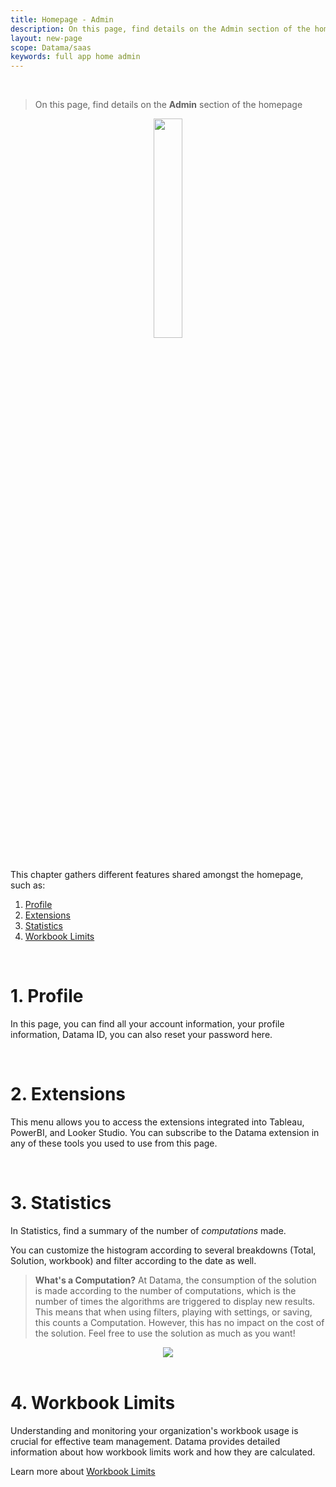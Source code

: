```yaml
---
title: Homepage - Admin
description: On this page, find details on the Admin section of the homepage
layout: new-page
scope: Datama/saas
keywords: full app home admin
---
```


<br>

>On this page, find details on the **Admin** section of the homepage


<center><img style="width:30%;" src="{{site.url}}/{{site.baseurl}}/core_app/new/interface/homepage/admin/images/admin.png"/></center>

<br>

This chapter gathers different features shared amongst the homepage, such as:

1. [Profile](#profile)
2. [Extensions](#extensions)
3. [Statistics](#statistics)
4. [Workbook Limits](#workbook-limits)

<br>

# 1. Profile

In this page, you can find all your account information, your profile information, Datama ID, you can also reset your password here.

<br>

# 2. Extensions 

This menu allows you to access the extensions integrated into Tableau, PowerBI, and Looker Studio. You can subscribe to the Datama extension in any of these tools you used to use from this page.

<br>

# 3. Statistics

In Statistics, find a summary of the number of <i>computations</i> made.

You can customize the histogram according to several breakdowns (Total, Solution, workbook) and filter according to the date as well.

> **What's a Computation?**
At Datama, the consumption of the solution is made according to the number of computations, which is the number of times the algorithms are triggered to display new results. This means that when using filters, playing with settings, or saving, this counts a Computation. However, this has no impact on the cost of the solution. Feel free to use the solution as much as you want!

<center><img src="{{site.url}}/{{site.baseurl}}/core_app/new/interface/homepage/admin/images/statistic.png"/></center>

<br>

# 4. Workbook Limits

Understanding and monitoring your organization's workbook usage is crucial for effective team management. Datama provides detailed information about how workbook limits work and how they are calculated.

Learn more about [Workbook Limits]({{site.url}}/{{site.baseurl}}/core_app/new/interface/homepage/admin/workbook_limits.html)

<br>


<!-- # <b>Licences</b>

(DOES NOT EXIST IN ADMIN SECTION)
This is a menu specific to administrators. It allows you to manage different license keys. Three options are possible for each user :

- **Refresh Key** : update the user's license key
- **Revoke** : remove the rights of a user linked to their license key
- **Copy** : copy a user's license key -->
